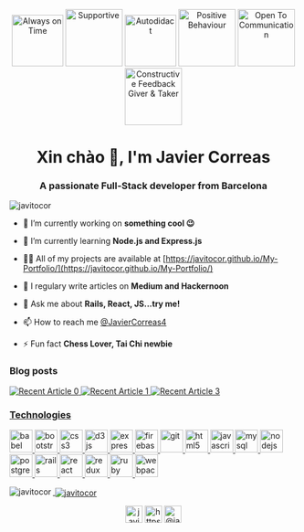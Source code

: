 <p align="center">
  <img title="Always on Time" height=90
    src="https://cdn.shopify.com/s/files/1/0247/0877/products/Always_on_time_-_resize_large.jpg?v=1482371286">
  <img title="Supportive" height=100
    src="https://www.graphicsprings.com/filestorage/stencils/83d00c27a054c498640deec554233123.png?width=500&height=500">
  <img title="Autodidact" height=90 src="https://assets.bigcartel.com/theme_images/2426761/autodidactshirt.png">
  <img title="Positive Behaviour" height=100
    src="https://i.pinimg.com/originals/c2/d7/9c/c2d79c2955a429eb7eb4fecbdd2d3d62.jpg">
  <img title="Open To Communication" height=100
    src="https://logosolusa.com/wp-content/uploads/parser/Open-Communication-Security-Logo-1.png">
  <img title="Constructive Feedback Giver & Taker" height=100
    src="https://www.gallerycollection.com/blog/wp-content/uploads/2016/06/feedback.png">
  </span>
</p>


<h1 align="center">Xin chào 👋, I'm Javier Correas</h1>
<h3 align="center">A passionate Full-Stack developer from Barcelona</h3>

<p align="left"> <img src="https://komarev.com/ghpvc/?username=javitocor" alt="javitocor" /> </p>

- 🔭 I’m currently working on **something cool 😉**

- 🌱 I’m currently learning **Node.js and Express.js**

- 👨‍💻 All of my projects are available at [https://javitocor.github.io/My-Portfolio/](https://javitocor.github.io/My-Portfolio/)

- 📝 I regulary write articles on **Medium and Hackernoon**

- 💬 Ask me about **Rails, React, JS...try me!**

- 📫 How to reach me [@JavierCorreas4](https://twitter.com/JavierCorreas4)

- ⚡ Fun fact **Chess Lover, Tai Chi newbie**

### Blog posts
<a target="_blank" href="https://github-readme-medium-recent-article.vercel.app/medium/@javitocor/0"><img src="https://github-readme-medium-recent-article.vercel.app/medium/@javitocor/0" alt="Recent Article 0">
<a target="_blank" href="https://github-readme-medium-recent-article.vercel.app/medium/@javitocor/1"><img src="https://github-readme-medium-recent-article.vercel.app/medium/@javitocor/1" alt="Recent Article 1"> 
<a target="_blank" href="https://github-readme-medium-recent-article.vercel.app/medium/@javitocor/3"><img src="https://github-readme-medium-recent-article.vercel.app/medium/@javitocor/3" alt="Recent Article 3"> 

### Technologies
<p align="left"><img src="https://www.vectorlogo.zone/logos/babeljs/babeljs-icon.svg" alt="babel" width="40" height="40"/> <img src="https://devicons.github.io/devicon/devicon.git/icons/bootstrap/bootstrap-plain.svg" alt="bootstrap" width="40" height="40"/> <img src="https://devicons.github.io/devicon/devicon.git/icons/css3/css3-original-wordmark.svg" alt="css3" width="40" height="40"/> <img src="https://devicons.github.io/devicon/devicon.git/icons/d3js/d3js-original.svg" alt="d3js" width="40" height="40"/> <img src="https://devicons.github.io/devicon/devicon.git/icons/express/express-original-wordmark.svg" alt="express" width="40" height="40"/> <img src="https://www.vectorlogo.zone/logos/firebase/firebase-icon.svg" alt="firebase" width="40" height="40"/> <img src="https://www.vectorlogo.zone/logos/git-scm/git-scm-icon.svg" alt="git" width="40" height="40"/> <img src="https://devicons.github.io/devicon/devicon.git/icons/html5/html5-original-wordmark.svg" alt="html5" width="40" height="40"/> <img src="https://devicons.github.io/devicon/devicon.git/icons/javascript/javascript-original.svg" alt="javascript" width="40" height="40"/> <img src="https://devicons.github.io/devicon/devicon.git/icons/mysql/mysql-original-wordmark.svg" alt="mysql" width="40" height="40"/> <img src="https://devicons.github.io/devicon/devicon.git/icons/nodejs/nodejs-original-wordmark.svg" alt="nodejs" width="40" height="40"/> <img src="https://devicons.github.io/devicon/devicon.git/icons/postgresql/postgresql-original-wordmark.svg" alt="postgresql" width="40" height="40"/> <img src="https://devicons.github.io/devicon/devicon.git/icons/rails/rails-original-wordmark.svg" alt="rails" width="40" height="40"/> <img src="https://devicons.github.io/devicon/devicon.git/icons/react/react-original-wordmark.svg" alt="react" width="40" height="40"/> <img src="https://devicons.github.io/devicon/devicon.git/icons/redux/redux-original.svg" alt="redux" width="40" height="40"/> <img src="https://devicons.github.io/devicon/devicon.git/icons/ruby/ruby-original-wordmark.svg" alt="ruby" width="40" height="40"/> <img src="https://devicons.github.io/devicon/devicon.git/icons/webpack/webpack-original.svg" alt="webpack" width="40" height="40"/></p><p><img align="left" src="https://github-readme-stats.vercel.app/api/top-langs/?username=javitocor&layout=compact&hide=html" alt="javitocor" /></p>

<p>&nbsp;<img align="center" src="https://github-readme-stats.vercel.app/api?username=javitocor&show_icons=true" alt="javitocor" /></p>

<p align="center">
<a href="https://twitter.com/javiercorreas4" target="blank"><img align="center" src="https://cdn.jsdelivr.net/npm/simple-icons@3.0.1/icons/twitter.svg" alt="javiercorreas4" height="30" width="30" /></a>
<a href="https://linkedin.com/in/https://www.linkedin.com/in/javier-correas-sanchez-cuesta/" target="blank"><img align="center" src="https://cdn.jsdelivr.net/npm/simple-icons@3.0.1/icons/linkedin.svg" alt="https://www.linkedin.com/in/javier-correas-sanchez-cuesta/" height="30" width="30" /></a>
<a href="https://medium.com/@javitocor" target="blank"><img align="center" src="https://cdn.jsdelivr.net/npm/simple-icons@3.0.1/icons/medium.svg" alt="@javitocor" height="30" width="30" /></a>
</p>
